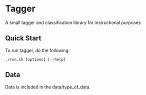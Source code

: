 Tagger
==================

A small tagger and classification library for instructional purposes 

Quick Start 
-----------------

To run tagger, do the following: 

    ./run.sh [options] [--help]


Data
------------------

Data is included in the data/type_of_data.

